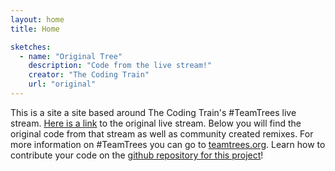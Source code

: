```yaml
---
layout: home
title: Home

sketches:
  - name: "Original Tree"
    description: "Code from the live stream!"
    creator: "The Coding Train"
    url: "original"
---
```


This is a site a site based around The Coding Train's \#TeamTrees live stream. <a href="https://www.youtube.com/watch?v=HhceJ5xxl-4">Here is a link</a> to the original live stream. Below you will find the original code from that stream as well as community created remixes. For more information on \#TeamTrees you can go to <a href="https://teamtrees.org/">teamtrees.org</a>. Learn how to contribute your code on the <a href="https://github.com/CodingTrain/teamtrees">github repository for this project</a>!

